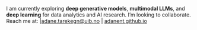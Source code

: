 I am currently exploring **deep generative models**, **multimodal LLMs**, and **deep learning** for data analytics and AI research. I’m looking to collaborate. Reach me at: |adane.tarekegn@uib.no | [adanent.github.io](https://adanent.github.io/)

